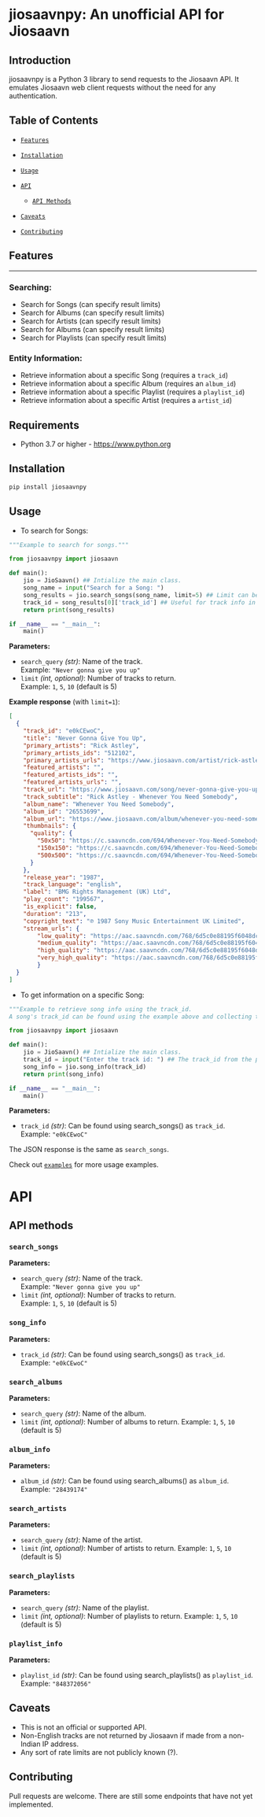 # jiosaavnpy: An unofficial API for Jiosaavn

## Introduction

jiosaavnpy is a Python 3 library to send requests to the Jiosaavn API.
It emulates Jiosaavn web client requests without the need for any authentication.

## Table of Contents

* [`Features`](#features)
* [`Installation`](#installation)
* [`Usage`](#usage)

* [`API`](#api)

  * [`API Methods`](#api-methods)

* [`Caveats`](#caveats)
* [`Contributing`](#contributing)


## Features
--------

### Searching:

* Search for Songs (can specify result limits)
* Search for Albums (can specify result limits)
* Search for Artists (can specify result limits)
* Search for Albums (can specify result limits)
* Search for Playlists (can specify result limits)

### Entity Information:

* Retrieve information about a specific Song (requires a `track_id`)
* Retrieve information about a specific Album (requires an `album_id`)
* Retrieve information about a specific Playlist (requires a `playlist_id`)
* Retrieve information about a specific Artist (requires a `artist_id`)

## Requirements

- Python 3.7 or higher - https://www.python.org

## Installation

```sh
pip install jiosaavnpy
```

## Usage

- To search for Songs:

```python
"""Example to search for songs."""

from jiosaavnpy import jiosaavn

def main():
    jio = JioSaavn() ## Intialize the main class.
    song_name = input("Search for a Song: ")
    song_results = jio.search_songs(song_name, limit=5) ## Limit can be set to any int, defaults to 5 if not provided.
    track_id = song_results[0]['track_id'] ## Useful for track info in example below.
    return print(song_results)

if __name__ == "__main__":
    main()
```

**Parameters:**

- `search_query` *(str)*: Name of the track.  
  Example: `"Never gonna give you up"`
- `limit` *(int, optional)*: Number of tracks to return.  
  Example: `1`, `5`, `10` (default is 5)

**Example response** (with `limit=1`):

```json
[
  {
    "track_id": "e0kCEwoC",
    "title": "Never Gonna Give You Up",
    "primary_artists": "Rick Astley",
    "primary_artists_ids": "512102",
    "primary_artists_urls": "https://www.jiosaavn.com/artist/rick-astley-/tgLD-55V-uc_",
    "featured_artists": "",
    "featured_artists_ids": "",
    "featured_artists_urls": "",
    "track_url": "https://www.jiosaavn.com/song/never-gonna-give-you-up/FVgAcjFHWHA",
    "track_subtitle": "Rick Astley - Whenever You Need Somebody",
    "album_name": "Whenever You Need Somebody",
    "album_id": "26553699",
    "album_url": "https://www.jiosaavn.com/album/whenever-you-need-somebody/Tr67aKPn6fU_",
    "thumbnails": {
      "quality": {
        "50x50": "https://c.saavncdn.com/694/Whenever-You-Need-Somebody-English-1987-20210329114358-50x50.jpg",
        "150x150": "https://c.saavncdn.com/694/Whenever-You-Need-Somebody-English-1987-20210329114358-150x150.jpg",
        "500x500": "https://c.saavncdn.com/694/Whenever-You-Need-Somebody-English-1987-20210329114358-500x500.jpg"
      }
    },
    "release_year": "1987",
    "track_language": "english",
    "label": "BMG Rights Management (UK) Ltd",
    "play_count": "199567",
    "is_explicit": false,
    "duration": "213",
    "copyright_text": "℗ 1987 Sony Music Entertainment UK Limited",
    "stream_urls": {
        "low_quality": "https://aac.saavncdn.com/768/6d5c0e88195f6048dc7e78a06eafde0d_48.mp4",
        "medium_quality": "https://aac.saavncdn.com/768/6d5c0e88195f6048dc7e78a06eafde0d_96.mp4",
        "high_quality": "https://aac.saavncdn.com/768/6d5c0e88195f6048dc7e78a06eafde0d_160.mp4",
        "very_high_quality": "https://aac.saavncdn.com/768/6d5c0e88195f6048dc7e78a06eafde0d_320.mp4"
        }
  }
]
```

- To get information on a specific Song:

```python
"""Example to retrieve song info using the track_id.
A song's track_id can be found using the example above and collecting the track_id from the JSON result."""

from jiosaavnpy import jiosaavn

def main():
    jio = JioSaavn() ## Intialize the main class.
    track_id = input("Enter the track id: ") ## The track_id from the previous example
    song_info = jio.song_info(track_id) 
    return print(song_info)

if __name__ == "__main__":
    main()
```

**Parameters:**

- `track_id` *(str)*: Can be found using search_songs() as `track_id`.  
  Example: `"e0kCEwoC"`

The JSON response is the same as `search_songs`.

Check out [`examples`](https://github.com/ZingyTomato/JiosaavnPy/tree/main/examples) for more usage examples.

# API

## API methods

### `search_songs`

**Parameters:**

- `search_query` *(str)*: Name of the track.  
  Example: `"Never gonna give you up"`
- `limit` *(int, optional)*: Number of tracks to return.  
  Example: `1`, `5`, `10` (default is 5)

### `song_info`

**Parameters:**

- `track_id` *(str)*: Can be found using search_songs() as `track_id`.  
  Example: `"e0kCEwoC"`

### `search_albums`

**Parameters:**

- `search_query` *(str)*: Name of the album.
- `limit` *(int, optional)*: Number of albums to return. 
  Example: `1`, `5`, `10` (default is 5)

### `album_info`

**Parameters:**

- `album_id` *(str)*: Can be found using search_albums() as `album_id`.  
  Example: `"28439174"`

### `search_artists`

**Parameters:**

- `search_query` *(str)*: Name of the artist.
- `limit` *(int, optional)*: Number of artists to return. 
  Example: `1`, `5`, `10` (default is 5)

### `search_playlists`

**Parameters:**

- `search_query` *(str)*: Name of the playlist.
- `limit` *(int, optional)*: Number of playlists to return. 
  Example: `1`, `5`, `10` (default is 5)

### `playlist_info`

**Parameters:**

- `playlist_id` *(str)*: Can be found using search_playlists() as `playlist_id`.  
  Example: `"848372056"`

## Caveats

* This is not an official or supported API.
* Non-English tracks are not returned by Jiosaavn if made from a non-Indian IP address.
* Any sort of rate limits are not publicly known (?).

## Contributing

Pull requests are welcome. There are still some endpoints that have not yet implemented.